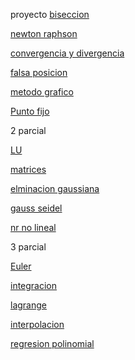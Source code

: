 proyecto
[biseccion](https://github.com/a01633908/m-todosn/tree/master/proyecto/1%20parcial/bisecci-n)

[newton raphson](https://github.com/a01633908/m-todosn/tree/master/proyecto/1%20parcial/Newton%20Raphson)

[convergencia y divergencia](https://github.com/a01633908/m-todosn/tree/master/proyecto/1%20parcial/convergencia%20y%20divergencia)

[falsa posicion](https://github.com/a01633908/m-todosn/tree/master/proyecto/1%20parcial/falsa%20posicion)

[metodo grafico](https://github.com/a01633908/m-todosn/tree/master/proyecto/1%20parcial/metodo%20grafico)

[Punto fijo](https://github.com/a01633908/m-todosn/tree/master/proyecto/1%20parcial/punto%20fijo)

2 parcial

[LU](https://github.com/a01633908/m-todosn/tree/master/proyecto/2%20parcial/Factorizaci-n%20LU)

[matrices](https://github.com/a01633908/m-todosn/tree/master/proyecto/2%20parcial/Funciones%20con%20matrices)

[elminacion gaussiana](https://github.com/a01633908/m-todosn/tree/master/proyecto/2%20parcial/eliminacion%20gaussiana)

[gauss seidel](https://github.com/a01633908/m-todosn/tree/master/proyecto/2%20parcial/gauss%20seidel)

[nr no lineal](https://github.com/a01633908/m-todosn/tree/master/proyecto/2%20parcial/nr%20no%20lineal)

3 parcial

[Euler](https://github.com/a01633908/m-todosn/tree/master/proyecto/3%20parcial/Euler)

[integracion](https://github.com/a01633908/m-todosn/tree/master/proyecto/3%20parcial/integraci-n%20num-rica)

[lagrange](https://github.com/a01633908/m-todosn/tree/master/proyecto/3%20parcial/lagrange)

[interpolacion](https://github.com/a01633908/m-todosn/tree/master/proyecto/3%20parcial/interpolacion)

[regresion polinomial](https://github.com/a01633908/m-todosn/tree/master/proyecto/3%20parcial/interpolacion)
